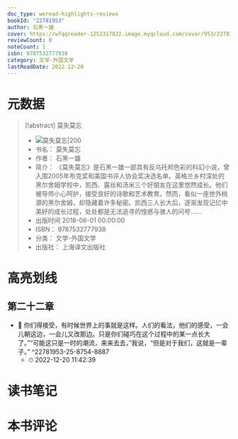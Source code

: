 ```yaml
---
doc_type: weread-highlights-reviews
bookId: "22781953"
author: 石黑一雄
cover: https://wfqqreader-1252317822.image.myqcloud.com/cover/953/22781953/t7_22781953.jpg
reviewCount: 0
noteCount: 1
isbn: 9787532777938
category: 文学-外国文学
lastReadDate: 2022-12-20
---
```

# 元数据
> [!abstract] 莫失莫忘
> - ![ 莫失莫忘|200](https://wfqqreader-1252317822.image.myqcloud.com/cover/953/22781953/t7_22781953.jpg)
> - 书名： 莫失莫忘
> - 作者： 石黑一雄
> - 简介： 《莫失莫忘》是石黑一雄一部具有反乌托邦色彩的科幻小说，曾入围2005年布克奖和美国书评人协会奖决选名单。英格兰乡村深处的黑尔舍姆学校中，凯西、露丝和汤米三个好朋友在这里悠然成长。他们被导师小心呵护，接受良好的诗歌和艺术教育。然而，看似一座世外桃源的黑尔舍姆，却隐藏着许多秘密。凯西三人长大后，逐渐发现记忆中美好的成长过程，处处都是无法追寻的惶惑与骇人的问号……
> - 出版时间 2018-06-01 00:00:00
> - ISBN： 9787532777938
> - 分类： 文学-外国文学
> - 出版社： 上海译文出版社

# 高亮划线

## 第二十二章


- 📌 你们得接受，有时候世界上的事就是这样。人们的看法，他们的感受，一会儿朝这边，一会儿又改那边。只是你们碰巧在这个过程中的某一点长大了。”“可能这只是一时的潮流，来来去去，”我说，“但是对于我们，这就是一辈子。” ^22781953-25-8754-8887
    - ⏱ 2022-12-20 11:42:39 
# 读书笔记

# 本书评论
